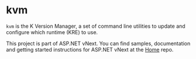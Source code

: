 kvm
==========

`kvm` is the K Version Manager, a set of command line utilities to update and configure which runtime (KRE) to use.

This project is part of ASP.NET vNext. You can find samples, documentation and getting started instructions for ASP.NET vNext at the [Home](https://github.com/aspnet/home) repo.


